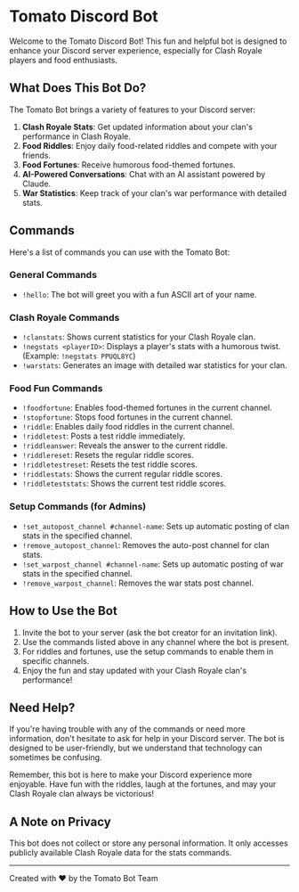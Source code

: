 # Tomato Discord Bot

Welcome to the Tomato Discord Bot! This fun and helpful bot is designed to enhance your Discord server experience, especially for Clash Royale players and food enthusiasts.

## What Does This Bot Do?

The Tomato Bot brings a variety of features to your Discord server:

1. **Clash Royale Stats**: Get updated information about your clan's performance in Clash Royale.
2. **Food Riddles**: Enjoy daily food-related riddles and compete with your friends.
3. **Food Fortunes**: Receive humorous food-themed fortunes.
4. **AI-Powered Conversations**: Chat with an AI assistant powered by Claude.
5. **War Statistics**: Keep track of your clan's war performance with detailed stats.

## Commands

Here's a list of commands you can use with the Tomato Bot:

### General Commands

- `!hello`: The bot will greet you with a fun ASCII art of your name.

### Clash Royale Commands

- `!clanstats`: Shows current statistics for your Clash Royale clan.
- `!negstats <playerID>`: Displays a player's stats with a humorous twist. (Example: `!negstats PPUQL8YC`)
- `!warstats`: Generates an image with detailed war statistics for your clan.

### Food Fun Commands

- `!foodfortune`: Enables food-themed fortunes in the current channel.
- `!stopfortune`: Stops food fortunes in the current channel.
- `!riddle`: Enables daily food riddles in the current channel.
- `!riddletest`: Posts a test riddle immediately.
- `!riddleanswer`: Reveals the answer to the current riddle.
- `!riddlereset`: Resets the regular riddle scores.
- `!riddletestreset`: Resets the test riddle scores.
- `!riddlestats`: Shows the current regular riddle scores.
- `!riddleteststats`: Shows the current test riddle scores.

### Setup Commands (for Admins)

- `!set_autopost_channel #channel-name`: Sets up automatic posting of clan stats in the specified channel.
- `!remove_autopost_channel`: Removes the auto-post channel for clan stats.
- `!set_warpost_channel #channel-name`: Sets up automatic posting of war stats in the specified channel.
- `!remove_warpost_channel`: Removes the war stats post channel.

## How to Use the Bot

1. Invite the bot to your server (ask the bot creator for an invitation link).
2. Use the commands listed above in any channel where the bot is present.
3. For riddles and fortunes, use the setup commands to enable them in specific channels.
4. Enjoy the fun and stay updated with your Clash Royale clan's performance!

## Need Help?

If you're having trouble with any of the commands or need more information, don't hesitate to ask for help in your Discord server. The bot is designed to be user-friendly, but we understand that technology can sometimes be confusing.

Remember, this bot is here to make your Discord experience more enjoyable. Have fun with the riddles, laugh at the fortunes, and may your Clash Royale clan always be victorious!

## A Note on Privacy

This bot does not collect or store any personal information. It only accesses publicly available Clash Royale data for the stats commands.

---

Created with ❤️ by the Tomato Bot Team
